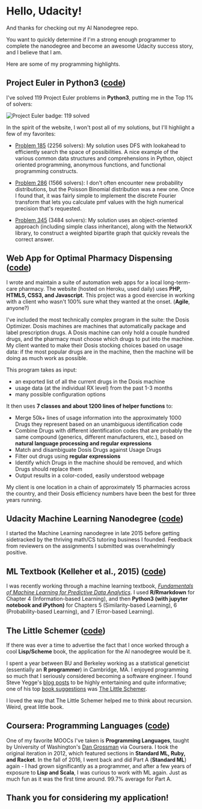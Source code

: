 # Hello, Udacity!

And thanks for checking out my AI Nanodegree repo.

You want to quickly determine if I'm a strong enough programmer to complete the nanodegree and become an awesome Udacity success story, and I believe that I am.

Here are some of my programming highlights.

## Project Euler in Python3 ([code](#TODO))
I've solved 119 Project Euler problems in **Python3**, putting me in the Top 1% of solvers:

![Project Euler badge: 119 solved](https://projecteuler.net/profile/hoxiea2.png "Project Euler badge")

In the spirit of the website, I won't post all of my solutions, but I'll highlight a few of my favorites:

* [Problem 185](https://projecteuler.net/problem=185) (2256 solvers): My solution uses DFS with lookahead to efficiently search the space of possibilities. A nice example of the various common data structures and comprehensions in Python, object oriented programming, anonymous functions, and functional programming constructs.

* [Problem 286](https://projecteuler.net/problem=286) (1566 solvers): I don't often encounter new probability distributions, but the Poisson Binomial distribution was a new one. Once I found that, it was fairly simple to implement the discrete Fourier transform that lets you calculate pmf values with the high numerical precision that's requested.

* [Problem 345](https://projecteuler.net/problem=345) (3484 solvers): My solution uses an object-oriented approach (including simple class inheritance), along with the NetworkX library, to construct a weighted bipartite graph that quickly reveals the correct answer.

## Web App for Optimal Pharmacy Dispensing ([code](#TODO))

I wrote and maintain a suite of automation web apps for a local long-term-care pharmacy. The website (hosted on Heroku, used daily) uses **PHP, HTML5, CSS3, and Javascript**. This project was a good exercise in working with a client who wasn't 100% sure what they wanted at the onset. (**Agile**, anyone?)

I've included the most technically complex program in the suite: the Dosis Optimizer. Dosis machines are machines that automatically package and label prescription drugs. A Dosis machine can only hold a couple hundred drugs, and the pharmacy must choose which drugs to put into the machine. My client wanted to make their Dosis stocking choices based on usage data: if the most popular drugs are in the machine, then the machine will be doing as much work as possible.

This program takes as input:

* an exported list of all the current drugs in the Dosis machine
* usage data (at the individual RX level) from the past 1-3 months
* many possible configuration options

It then uses **7 classes and about 1200 lines of helper functions** to:

* Merge 50k+ lines of usage information into the approximately 1000 Drugs they represent based on an unambiguous identification code
* Combine Drugs with different identification codes that are probably the same compound (generics, different manufacturers, etc.), based on **natural language processing and regular expressions**
* Match and disambiguate Dosis Drugs against Usage Drugs
* Filter out drugs using **regular expressions**
* Identify which Drugs in the machine should be removed, and which Drugs should replace them
* Output results in a color-coded, easily understood webpage

My client is one location in a chain of approximately 15 pharmacies across the country, and their Dosis efficiency numbers have been the best for three years running.

## Udacity Machine Learning Nanodegree ([code](#TODO))
I started the Machine Learning nanodegree in late 2015 before getting sidetracked by the thriving math/CS tutoring business I founded. Feedback from reviewers on the assignments I submitted was overwhelmingly positive.

## ML Textbook (Kelleher et al., 2015) ([code](#TODO))

I was recently working through a machine learning textbook, [*Fundamentals of Machine Learning for Predictive Data Analytics*](http://a.co/ciP6lih). I used **R/Rmarkdown** for Chapter 4 (Information-based Learning), and then **Python3 (with jupyter notebook and iPython)** for Chapters 5 (Similarity-based Learning), 6 (Probability-based Learning), and 7 (Error-based Learning).

## The Little Schemer ([code](#TODO))

If there was ever a time to advertise the fact that I once worked through a cool **Lisp/Scheme** book, the application for the AI nanodegree would be it.

I spent a year between BU and Berkeley working as a statistical geneticist (essentially an **R programmer**) in Cambridge, MA. I enjoyed programming so much that I seriously considered becoming a software engineer. I found Steve Yegge's [blog posts](https://steve-yegge.blogspot.com/) to be highly entertaining and quite informative; one of his top [book suggestions](https://sites.google.com/site/steveyegge2/ten-great-books) was [The Little Schemer](http://a.co/alN1X7Q).

I loved the way that The Little Schemer helped me to think about recursion. Weird, great little book.

## Coursera: Programming Languages ([code](#TODO))

One of my favorite MOOCs I've taken is **Programming Languages**, taught by University of Washington's [Dan Grossman](https://homes.cs.washington.edu/~djg/) via Coursera. I took the original iteration in 2012, which featured sections in **Standard ML, Ruby, and Racket**. In the fall of 2016, I went back and did Part A (**Standard ML**) again - I had grown significantly as a programmer, and after a few years of exposure to **Lisp and Scala**, I was curious to work with ML again. Just as much fun as it was the first time around. 99.7% average for Part A.

## Thank you for considering my application!
